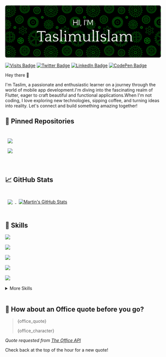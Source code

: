[![Taslim's GitHub Banner](./assets/GitHubHeader.png)](https://github.com/taslims-code)

[![Visits Badge](https://badges.pufler.dev/visits/taslims-code/taslims-code)](https:github.com/taslims-code)
[![Twitter Badge](https://img.shields.io/badge/Twitter-Profile-informational?style=flat&logo=twitter&logoColor=white&color=1CA2F1)](https://twitter.com/taslimul_)
[![LinkedIn Badge](https://img.shields.io/badge/LinkedIn-Profile-informational?style=flat&logo=linkedin&logoColor=white&color=0D76A8)](https://www.linkedin.com/in/taslimulislam/)
[![CodePen Badge](https://img.shields.io/badge/CodePen-Profile-informational?style=flat&logo=codepen&logoColor=white&color=black)](https://codepen.io/taslims-code)

Hey there 👋

I'm Taslim, a passionate and enthusiastic learner on a journey through the world of mobile app development.I'm diving into the fascinating realm of Flutter, eager to craft beautiful and functional applications.When I'm not coding, I love exploring new technologies, sipping coffee, and turning ideas into reality. Let's connect and build something amazing together!


## 📌 Pinned Repositories

<br>

<a href="https://github.com/taslims-code/task_manager_getx">
  <img align="center" style="margin:0.5rem" src="https://github-readme-stats.vercel.app/api/pin/?username=taslims-code&repo=task_manager_getx&title_color=ffffff&text_color=c9cacc&icon_color=4AB197&bg_color=1A2B34" />
</a>

<br>

<a href="https://github.com/taslims-code/craftybay">
  <img align="center" style="margin:0.5rem" src="https://github-readme-stats.vercel.app/api/pin/?username=taslims-code&repo=craftybay&title_color=ffffff&text_color=c9cacc&icon_color=4AB197&bg_color=1A2B34" />
</a>

<br>

<!-- <a href="https://github.com/taslims-code/ng-limeade">
  <img align="center" style="margin:0.5rem" src="https://github-readme-stats.vercel.app/api/pin/?username=taslims-code&repo=ng-limeade&title_color=ffffff&text_color=c9cacc&icon_color=4AB197&bg_color=1A2B34" />
</a>

<a href="https://github.com/taslims-code/officeapi">
  <img align="center" style="margin:0.5rem" src="https://github-readme-stats.vercel.app/api/pin/?username=taslims-code&repo=officeapi&title_color=ffffff&text_color=c9cacc&icon_color=4AB197&bg_color=1A2B34" />
</a> -->

<br>
<br>

## &#x1f4c8; GitHub Stats

<br>

<a href="https://github.com/taslims-code">
  <img align="center" style="margin:0.5rem" src="https://github-readme-stats.vercel.app/api/top-langs/?username=taslims-code&hide=html,css&title_color=ffffff&text_color=c9cacc&icon_color=4AB197&bg_color=1A2B34" />
</a>

<a href="https://github.com/taslims-code">
  <img align="center" style="margin:0.5rem" src="https://github-readme-stats.vercel.app/api?username=taslims-code&show_icons=true&line_height=27&count_private=true&title_color=ffffff&text_color=c9cacc&icon_color=4AB097&bg_color=1A2B34" alt="Martin's GitHub Stats" />
</a>

<br>
<br>

## 💼 Skills

![](https://img.shields.io/badge/Code-dart-informational?style=flat&logo=dart&logoColor=white&color=4ab197)

![](https://img.shields.io/badge/Code-flutter-informational?style=flat&logo=flutter&color=4ab197)


![](https://img.shields.io/badge/Code-Java-informational?style=flat&logo=Java&logoColor=white&color=4AB197)

![](https://img.shields.io/badge/Code-HTML-informational?style=flat&logo=html5&logoColor=white&color=4ab197)

![](https://img.shields.io/badge/Code-CSS-informational?style=flat&logo=css3&logoColor=white&color=4ab197)


<details>
<summary>More Skills</summary>
<br>



![](https://img.shields.io/badge/Firebase-informational?style=flat&logo=firebase&logoColor=white&color=4ab197)

![](https://img.shields.io/badge/Appwrite-informational?style=flat&logo=appwrite&logoColor=white&color=4ab197)

<br>

![](https://img.shields.io/badge/Tools-Docker-informational?style=flat&logo=docker&logoColor=white&color=4AB197)
![](https://img.shields.io/badge/Tools-Postman-informational?style=flat&logo=Postman&logoColor=white&color=4AB197)
![](https://img.shields.io/badge/Tools-Photoshop-informational?style=flat&logo=Adobe-Photoshop&logoColor=white&color=4AB197)
![](https://img.shields.io/badge/Tools-Illustrator-informational?style=flat&logo=Adobe-Illustrator&logoColor=white&color=4AB197)
![](https://img.shields.io/badge/Tools-AdobeXD-informational?style=flat&logo=Adobe-XD&logoColor=white&color=4AB197)
![](https://img.shields.io/badge/Tools-GitHub-informational?style=flat&logo=GitHub&logoColor=white&color=4AB197)
![](https://img.shields.io/badge/Tools-GitLab-informational?style=flat&logo=GitLab&logoColor=white&color=4AB197)
![](https://img.shields.io/badge/Tools-Bitbucket-informational?style=flat&logo=Bitbucket&logoColor=white&color=4AB197)

</details>

<br>

## 📣 How about an Office quote before you go?

> {office_quote}
>
> <p>{office_character}</p>

_Quote requested from [The Office API](https://www.officeapi.dev/)_

Check back at the top of the hour for a new quote!

<br>